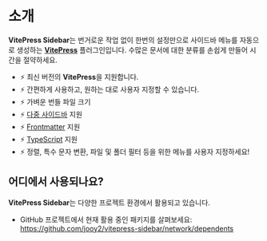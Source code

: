 # 소개

**VitePress Sidebar**는 번거로운 작업 없이 한번의 설정만으로 사이드바 메뉴를 자동으로 생성하는 **[VitePress](https://vitepress.dev)** 플러그인입니다. 수많은 문서에 대한 분류를 손쉽게 만들어 시간을 절약하세요.

- ⚡️ 최신 버전의 **VitePress**을 지원합니다.
- ⚡️ 간편하게 사용하고, 원하는 대로 사용자 지정할 수 있습니다.
- ⚡️ 가벼운 번들 파일 크기
- ⚡️ [다중 사이드바](https://vitepress.dev/ko/reference/default-theme-sidebar) 지원
- ⚡️ [Frontmatter](https://vitepress.dev/ko/guide/frontmatter) 지원
- ⚡️ [TypeScript](https://www.typescriptlang.org) 지원
- ⚡️ 정렬, 특수 문자 변환, 파일 및 폴더 필터 등을 위한 메뉴를 사용자 지정하세요!

## 어디에서 사용되나요?

**VitePress Sidebar**는 다양한 프로젝트 환경에서 활용되고 있습니다.

- GitHub 프로젝트에서 현재 활용 중인 패키지를 살펴보세요: https://github.com/jooy2/vitepress-sidebar/network/dependents
